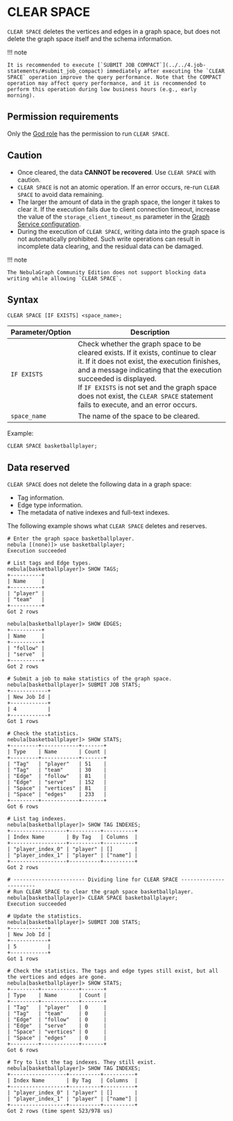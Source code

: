 # CLEAR SPACE

`CLEAR SPACE` deletes the vertices and edges in a graph space, but does not delete the graph space itself and the schema information.

!!! note

    It is recommended to execute [`SUBMIT JOB COMPACT`](../../4.job-statements/#submit_job_compact) immediately after executing the `CLEAR SPACE` operation improve the query performance. Note that the COMPACT operation may affect query performance, and it is recommended to perform this operation during low business hours (e.g., early morning).
    
## Permission requirements

Only the [God role](../../7.data-security/1.authentication/3.role-list.md) has the permission to run `CLEAR SPACE`.

## Caution

- Once cleared, the data **CANNOT be recovered**. Use `CLEAR SPACE` with caution.
- `CLEAR SPACE` is not an atomic operation. If an error occurs, re-run `CLEAR SPACE` to avoid data remaining.
- The larger the amount of data in the graph space, the longer it takes to clear it. If the execution fails due to client connection timeout, increase the value of the `storage_client_timeout_ms` parameter in the [Graph Service configuration](../../5.configurations-and-logs/1.configurations/3.graph-config.md).
- During the execution of `CLEAR SPACE`, writing data into the graph space is not automatically prohibited. Such write operations can result in incomplete data clearing, and the residual data can be damaged.

!!! note

    The NebulaGraph Community Edition does not support blocking data writing while allowing `CLEAR SPACE`.

## Syntax

```ngql
CLEAR SPACE [IF EXISTS] <space_name>;
```

| Parameter/Option | Description |
| - | - |
| `IF EXISTS` | Check whether the graph space to be cleared exists. If it exists, continue to clear it. If it does not exist, the execution finishes, and a message indicating that the execution succeeded is displayed. <br/>If `IF EXISTS` is not set and the graph space does not exist, the `CLEAR SPACE` statement fails to execute, and an error occurs. |
|`space_name`| The name of the space to be cleared. |

Example:

```ngql
CLEAR SPACE basketballplayer;
```

## Data reserved

`CLEAR SPACE` does not delete the following data in a graph space:

- Tag information.
- Edge type information.
- The metadata of native indexes and full-text indexes.

The following example shows what `CLEAR SPACE` deletes and reserves.

```ngql
# Enter the graph space basketballplayer.
nebula [(none)]> use basketballplayer;
Execution succeeded

# List tags and Edge types.
nebula[basketballplayer]> SHOW TAGS;
+----------+
| Name     |
+----------+
| "player" |
| "team"   |
+----------+
Got 2 rows

nebula[basketballplayer]> SHOW EDGES;
+----------+
| Name     |
+----------+
| "follow" |
| "serve"  |
+----------+
Got 2 rows

# Submit a job to make statistics of the graph space.
nebula[basketballplayer]> SUBMIT JOB STATS;
+------------+
| New Job Id |
+------------+
| 4          |
+------------+
Got 1 rows

# Check the statistics.
nebula[basketballplayer]> SHOW STATS;
+---------+------------+-------+
| Type    | Name       | Count |
+---------+------------+-------+
| "Tag"   | "player"   | 51    |
| "Tag"   | "team"     | 30    |
| "Edge"  | "follow"   | 81    |
| "Edge"  | "serve"    | 152   |
| "Space" | "vertices" | 81    |
| "Space" | "edges"    | 233   |
+---------+------------+-------+
Got 6 rows

# List tag indexes.
nebula[basketballplayer]> SHOW TAG INDEXES;
+------------------+----------+----------+
| Index Name       | By Tag   | Columns  |
+------------------+----------+----------+
| "player_index_0" | "player" | []       |
| "player_index_1" | "player" | ["name"] |
+------------------+----------+----------+
Got 2 rows

# ----------------------- Dividing line for CLEAR SPACE -----------------------
# Run CLEAR SPACE to clear the graph space basketballplayer.
nebula[basketballplayer]> CLEAR SPACE basketballplayer;
Execution succeeded

# Update the statistics.
nebula[basketballplayer]> SUBMIT JOB STATS;
+------------+
| New Job Id |
+------------+
| 5          |
+------------+
Got 1 rows

# Check the statistics. The tags and edge types still exist, but all the vertices and edges are gone.
nebula[basketballplayer]> SHOW STATS;
+---------+------------+-------+
| Type    | Name       | Count |
+---------+------------+-------+
| "Tag"   | "player"   | 0     |
| "Tag"   | "team"     | 0     |
| "Edge"  | "follow"   | 0     |
| "Edge"  | "serve"    | 0     |
| "Space" | "vertices" | 0     |
| "Space" | "edges"    | 0     |
+---------+------------+-------+
Got 6 rows

# Try to list the tag indexes. They still exist.
nebula[basketballplayer]> SHOW TAG INDEXES;
+------------------+----------+----------+
| Index Name       | By Tag   | Columns  |
+------------------+----------+----------+
| "player_index_0" | "player" | []       |
| "player_index_1" | "player" | ["name"] |
+------------------+----------+----------+
Got 2 rows (time spent 523/978 us)
```
